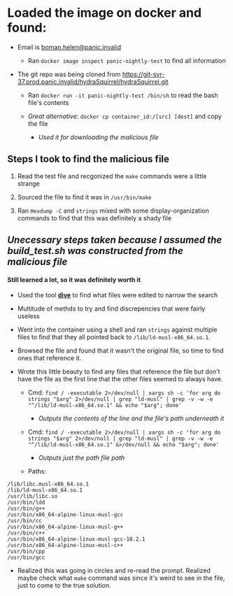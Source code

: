 # Loaded the image on docker and found:

+ Email is boman.helen@panic.invalid

	+ Ran `docker image inspect panic-nightly-test` to find all information

+ The git repo was being cloned from https://git-svr-37.prod.panic.invalid/hydraSquirrel/hydraSquirrel.git

	+ Ran `docker run -it panic-nightly-test /bin/sh` to read the bash file's contents

	+ *Great alternative*: `docker cp container_id:/[src] [dest]`  and copy the file

		+ *Used it for downloading the malicious file*


## Steps I took to find the malicious file

1. Read the test file and recgonized the `make` commands were a little strange

2. Sourced the file to find it was in `/usr/bin/make`

3. Ran `Hexdump -C` and `strings` mixed with some display-organization commands to find that this was definitely a shady file



## *Unecessary steps taken because I assumed the build_test.sh was constructed from the malicious file*
#### Still learned a lot, so it was definitely worth it

+ Used the tool [**dive**](https://github.com/wagoodman/dive) to find what files were edited to narrow the search

+ Multitude of methds to try and find discrepencies that were fairly useless

+ Went into the container using a shell and ran `strings` against multiple files to find that they all pointed back to `/lib/ld-musl-x86_64.so.1`.

+ Browsed the file and found that it wasn't the original file, so time to find ones that reference it.

+ Wrote this little beauty to find any files that reference the file but don't have the file as the first line that the other files seemed to always have.

	+ Cmd: `find / -executable 2>/dev/null | xargs sh -c 'for arg do strings "$arg" 2>/dev/null | grep "ld-musl" | grep -v -w -e "^/lib/ld-musl-x86_64.so.1" && echo "$arg"; done'` 
		+ *Outputs the contents of the line and the file's path underneath it*

	+ Cmd: `find / -executable 2>/dev/null | xargs sh -c 'for arg do strings "$arg" 2>/dev/null | grep "ld-musl" | grep -v -w -e "^/lib/ld-musl-x86_64.so.1" &>/dev/null && echo "$arg"; done'` 
		+ *Outputs just the path file path*

	+ Paths:
```
/lib/libc.musl-x86_64.so.1
/lib/ld-musl-x86_64.so.1
/usr/lib/libc.so
/usr/bin/ldd
/usr/bin/g++
/usr/bin/x86_64-alpine-linux-musl-gcc
/usr/bin/cc
/usr/bin/x86_64-alpine-linux-musl-g++
/usr/bin/c++
/usr/bin/x86_64-alpine-linux-musl-gcc-10.2.1
/usr/bin/x86_64-alpine-linux-musl-c++
/usr/bin/cpp
/usr/bin/gcc
```

+ Realized this was going in circles and re-read the prompt.  Realized maybe check what `make` command was since it's weird to see in the file, just to come to the true solution.